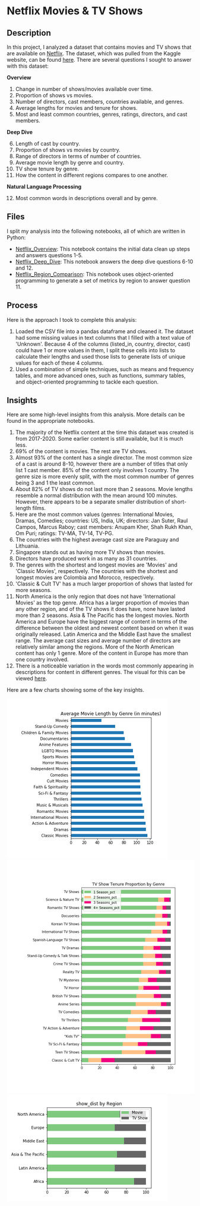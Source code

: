 # Netflix Movies & TV Shows

## Description
In this project, I analyzed a dataset that contains movies and TV shows that are available on [Netflix](https://www.netflix.com/).  The dataset, which was pulled from the Kaggle website, can be found [here](https://www.kaggle.com/shivamb/netflix-shows).  There are several questions I sought to answer with this dataset:

**Overview**
1. Change in number of shows/movies available over time.
2. Proportion of shows vs movies.
3. Number of directors, cast members, countries available, and genres.
4. Average lengths for movies and tenure for shows.
5. Most and least common countries, genres, ratings, directors, and cast members.

**Deep Dive**

6. Length of cast by country.
7. Proportion of shows vs movies by country.
8. Range of directors in terms of number of countries.
9. Average movie length by genre and country.
10. TV show tenure by genre.
11. How the content in different regions compares to one another.

**Natural Language Processing**

12. Most common words in descriptions overall and by genre.


## Files
I split my analysis into the following notebooks, all of which are written in Python:
- [Netflix_Overview](https://github.com/albert-ntiri/netflix2/blob/main/Netflix_Overview.ipynb): This notebook contains the initial data clean up steps and answers questions 1-5.
- [Netflix_Deep_Dive](https://github.com/albert-ntiri/netflix2/blob/main/Netflix_Deep_Dive.ipynb): This notebook answers the deep dive questions 6-10 and 12.
- [Netflix_Region_Comparison](https://github.com/albert-ntiri/netflix2/blob/main/Netflix_Region_Comparison.ipynb): This notebook uses object-oriented programming to generate a set of metrics by region to answer question 11.


## Process
Here is the approach I took to complete this analysis:
1. Loaded the CSV file into a pandas dataframe and cleaned it.  The dataset had some missing values in text columns that I filled with a text value of 'Unknown'.  Because 4 of the columns (listed_in, country, director, cast) could have 1 or more values in them, I split these cells into lists to calculate their lengths and used those lists to generate lists of unique values for each of these 4 columns.
2. Used a combination of simple techniques, such as means and frequency tables, and more advanced ones, such as functions, summary tables, and object-oriented programming to tackle each question.


## Insights
Here are some high-level insights from this analysis.  More details can be found in the appropriate notebooks.

1. The majority of the Netflix content at the time this dataset was created is from 2017-2020.  Some earlier content is still available, but it is much less.
2. 69% of the content is movies.  The rest are TV shows.
3. Almost 93% of the content has a single director.  The most common size of a cast is around 8-10, however there are a number of titles that only list 1 cast member.  85% of the content only involves 1 country.  The genre size is more evenly split, with the most common number of genres being 3 and 1 the least common.
4. About 82% of TV shows do not last more than 2 seasons.  Movie lengths resemble a normal distribution with the mean around 100 minutes.  However, there appears to be a separate smaller distribution of short-length films.
5. Here are the most common values (genres: International Movies, Dramas, Comedies; countries: US, India, UK; directors: Jan Suter, Raul Campos, Marcus Raboy; cast members: Anupam Kher, Shah Rukh Khan, Om Puri; ratings: TV-MA, TV-14, TV-PG.
6. The countries with the highest average cast size are Paraguay and Lithuania.
7. Singapore stands out as having more TV shows than movies.
8. Directors have produced work in as many as 31 countries.
9. The genres with the shortest and longest movies are 'Movies' and 'Classic Movies', respectively.  The countries with the shortest and longest movies are Colombia and Morocco, respectively.
10. 'Classic & Cult TV' has a much larger proportion of shows that lasted for more seasons.
11. North America is the only region that does not have 'International Movies' as the top genre.  Africa has a larger proportion of movies than any other region, and of the TV shows it does have, none have lasted more than 2 seasons.  Asia & The Pacific has the longest movies.  North America and Europe have the biggest range of content in terms of the difference between the oldest and newest content based on when it was originally released.  Latin America and the Middle East have the smallest range.  The average cast sizes and average number of directors are relatively similar among the regions.  More of the North American content has only 1 genre.  More of the content in Europe has more than one country involved.
12. There is a noticeable variation in the words most commonly appearing in descriptions for content in different genres.  The visual for this can be viewed [here](https://github.com/albert-ntiri/netflix/blob/main/charts/top_words_by_genre.png).

Here are a few charts showing some of the key insights.

   ![](charts/avg_movie_length_by_genre.png)
![](charts/tv_show_tenure_proportion_by_genre.png)
![](charts/distribution_by_type_region.png)
